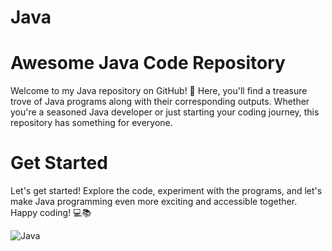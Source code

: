 # Java
# Awesome Java Code Repository

Welcome to my Java repository on GitHub! 🚀 Here, you'll find a treasure trove of Java programs along with their corresponding outputs. Whether you're a seasoned Java developer or just starting your coding journey, this repository has something for everyone.

# Get Started

Let's get started! Explore the code, experiment with the programs, and let's make Java programming even more exciting and accessible together. Happy coding! 💻📚


![Java](https://github.com/Jayu1214/Java/assets/91301490/bf563fa1-9968-49d8-99ba-498947ce2033)

